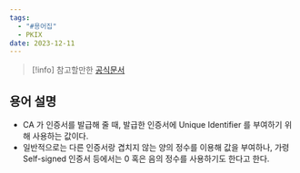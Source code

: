```yaml
---
tags:
  - "#용어집"
  - PKIX
date: 2023-12-11
---
```

> [!info] 참고할만한 [공식문서](https://www.rfc-editor.org/rfc/rfc5280#section-4.1.2.2)
## 용어 설명

- CA 가 인증서를 발급해 줄 때, 발급한 인증서에 Unique Identifier 를 부여하기 위해 사용하는 값이다.
- 일반적으로는 다른 인증서랑 겹치지 않는 양의 정수를 이용해 값을 부여하나, 가령 Self-signed 인증서 등에서는 0 혹은 음의 정수를 사용하기도 한다고 한다.